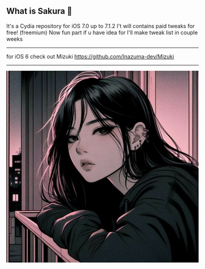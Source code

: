 ## What is Sakura 🌸

It's a Cydia repository for iOS 7.0 up to 7.1.2
I't will contains paid tweaks for free! (freemium)
Now fun part if u have idea for 
I'll make tweak list in couple weeks

---
for iOS 6 check out Mizuki https://github.com/Inazuma-dev/Mizuki

---
![CydiaIcon](Icons/CydiaIcon.png)
